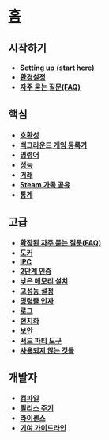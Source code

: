 # **[홈](https://github.com/JustArchiNET/ArchiSteamFarm/wiki/Home)**

## 시작하기

* **[Setting up](https://github.com/JustArchiNET/ArchiSteamFarm/wiki/Setting-up)** **(start here)**
* **[환경설정](https://github.com/JustArchiNET/ArchiSteamFarm/wiki/Configuration)**
* **[자주 묻는 질문(FAQ)](https://github.com/JustArchiNET/ArchiSteamFarm/wiki/FAQ)**

## 핵심

* **[호환성](https://github.com/JustArchiNET/ArchiSteamFarm/wiki/Compatibility)**
* **[백그라운드 게임 등록기](https://github.com/JustArchiNET/ArchiSteamFarm/wiki/Background-games-redeemer)**
* **[명령어](https://github.com/JustArchiNET/ArchiSteamFarm/wiki/Commands)**
* **[성능](https://github.com/JustArchiNET/ArchiSteamFarm/wiki/Performance)**
* **[거래](https://github.com/JustArchiNET/ArchiSteamFarm/wiki/Trading)**
* **[Steam 가족 공유](https://github.com/JustArchiNET/ArchiSteamFarm/wiki/Steam-Family-Sharing)**
* **[통계](https://github.com/JustArchiNET/ArchiSteamFarm/wiki/Statistics)**

## 고급

* **[확장된 자주 묻는 질문(FAQ)](https://github.com/JustArchiNET/ArchiSteamFarm/wiki/Extended-FAQ)**
* **[도커](https://github.com/JustArchiNET/ArchiSteamFarm/wiki/Docker)**
* **[IPC](https://github.com/JustArchiNET/ArchiSteamFarm/wiki/IPC)**
* **[2단계 인증](https://github.com/JustArchiNET/ArchiSteamFarm/wiki/Two-factor-authentication)**
* **[낮은 메모리 설치](https://github.com/JustArchiNET/ArchiSteamFarm/wiki/Low-memory-setup)**
* **[고성능 설정](https://github.com/JustArchiNET/ArchiSteamFarm/wiki/High-performance-setup)**
* **[명령줄 인자](https://github.com/JustArchiNET/ArchiSteamFarm/wiki/Command-line-arguments)**
* **[로그](https://github.com/JustArchiNET/ArchiSteamFarm/wiki/Logging)**
* **[현지화](https://github.com/JustArchiNET/ArchiSteamFarm/wiki/Localization)**
* **[보안](https://github.com/JustArchiNET/ArchiSteamFarm/wiki/Security)**
* **[서드 파티 도구](https://github.com/JustArchiNET/ArchiSteamFarm/wiki/Third-party-tools)**
* **[사용되지 않는 것들](https://github.com/JustArchiNET/ArchiSteamFarm/wiki/Deprecation)**

## 개발자

* **[컴파일](https://github.com/JustArchiNET/ArchiSteamFarm/wiki/Compilation)**
* **[릴리스 주기](https://github.com/JustArchiNET/ArchiSteamFarm/wiki/Release-cycle)**
* **[라이센스](https://github.com/JustArchiNET/ArchiSteamFarm/wiki/License)**
* **[기여 가이드라인](https://github.com/JustArchiNET/ArchiSteamFarm/blob/master/.github/CONTRIBUTING.md)**